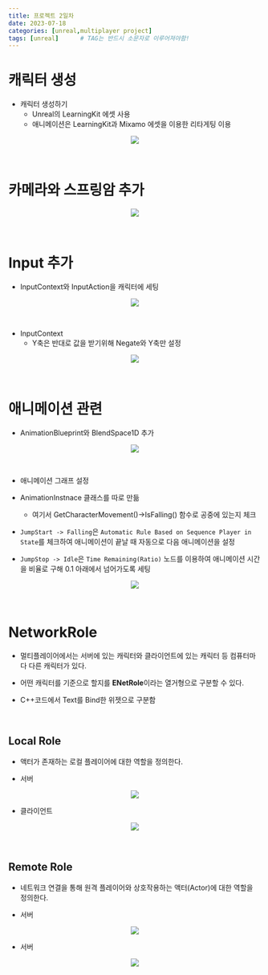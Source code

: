```yaml
---
title: 프로젝트 2일차
date: 2023-07-18
categories: [unreal,multiplayer project]
tags: [unreal]		# TAG는 반드시 소문자로 이루어져야함!
---
```


**캐릭터 생성**
============

* 캐릭터 생성하기
  * Unreal의 LearningKit 에셋 사용
  * 애니메이션은 LearningKit과 Mixamo 에셋을 이용한 리타게팅 이용

<p align="center"><img src="./../../../assets/img/Unreal/MultiPlayer/ProjectDay2/Character.png"></p>


<br>

**카메라와 스프링암 추가**
============

<p align="center"><img src="./../../../assets/img/Unreal/MultiPlayer/ProjectDay2/Component.png"></p>




<br>

**Input 추가**
===========

* InputContext와 InputAction을 캐릭터에 세팅

<p align="center"><img src="./../../../assets/img/Unreal/MultiPlayer/ProjectDay2/EnhancedInput.png"></p>


<br>

* InputContext 
  * Y축은 반대로 값을 받기위해 Negate와 Y축만 설정


<p align="center"><img src="./../../../assets/img/Unreal/MultiPlayer/ProjectDay2/IMC.png"></p>

<br>


**애니메이션 관련**
==========

* AnimationBlueprint와 BlendSpace1D 추가

<p align="center">
    <img src="./../../../assets/img/Unreal/MultiPlayer/ProjectDay2/ABP-BS.png">
</p>


<br>

* 애니메이션 그래프 설정

* AnimationInstnace 클래스를 따로 만듦

  * 여기서 GetCharacterMovement()->IsFalling() 함수로 공중에 있는지 체크



* `JumpStart -> Falling`은 `Automatic Rule Based on Sequence Player in State`를 체크하여 애니메이션이 끝날 때 자동으로 다음 애니메이션을 설정

* `JumpStop -> Idle`은 `Time Remaining(Ratio)` 노드를 이용하여 애니메이션 시간을 비율로 구해 0.1 아래에서 넘어가도록 세팅

<p align="center">
<img src="./../../../assets/img/Unreal/MultiPlayer/ProjectDay2/AnimationLogic.png">
</p>


<br>

**NetworkRole**
===========

* 멀티플레이어에서는 서버에 있는 캐릭터와 클라이언트에 있는 캐릭터 등 컴퓨터마다 다른 캐릭터가 있다.

* 어떤 캐릭터를 기준으로 할지를 **ENetRole**이라는 열거형으로 구분할 수 있다.

* C++코드에서 Text를 Bind한 위젯으로 구분함

<br>

**Local Role**
----------

* 액터가 존재하는 로컬 플레이어에 대한 역할을 정의한다.

* 서버

<p align="center">
    <img src="./../../../assets/img/Unreal/MultiPlayer/ProjectDay2/Server-Local.png">
</p>

* 클라이언트

<p align="center">
    <img src="./../../../assets/img/Unreal/MultiPlayer/ProjectDay2/Client-Local.png">
</p>

<br>

**Remote Role**
-------

*  네트워크 연결을 통해 원격 플레이어와 상호작용하는 액터(Actor)에 대한 역할을 정의한다.

* 서버

<p align="center"><img src="./../../../assets/img/Unreal/MultiPlayer/
ProjectDay2/RemoteServer.png"></p>

* 서버

<p align="center"><img src="./../../../assets/img/Unreal/MultiPlayer/
ProjectDay2/RemoteClient.png"></p>